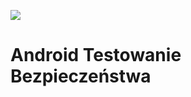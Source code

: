 [![](https://img.shields.io/badge/Facebook-%23TestowanieOprogramowania-blue.svg)](https://www.facebook.com/groups/TestowanieOprogramowania/)


# Android Testowanie Bezpieczeństwa

